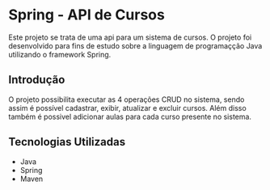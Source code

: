 # Spring - API de Cursos

Este projeto se trata de uma api para um sistema de cursos. O projeto foi desenvolvido para fins de estudo sobre a linguagem de programaçção Java utilizando o framework Spring.

## Introdução

O projeto possibilita executar as 4 operações CRUD no sistema, sendo assim é possível cadastrar, exibir, atualizar e excluir cursos. Além disso também é possivel adicionar aulas para cada curso presente no sistema.

## Tecnologias Utilizadas

* Java
* Spring
* Maven